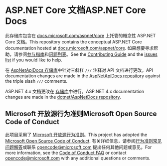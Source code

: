 # <a name="aspnet-core-docs"></a><span data-ttu-id="d3825-101">ASP.NET Core 文档</span><span class="sxs-lookup"><span data-stu-id="d3825-101">ASP.NET Core Docs</span></span>

<span data-ttu-id="d3825-102">此存储库包含在 [docs.microsoft.com/aspnet/core](https://docs.microsoft.com/aspnet/core) 上托管的概念性 ASP.NET Core 文档。</span><span class="sxs-lookup"><span data-stu-id="d3825-102">This repository contains the conceptual ASP.NET Core documentation hosted at [docs.microsoft.com/aspnet/core](https://docs.microsoft.com/aspnet/core).</span></span> <span data-ttu-id="d3825-103">如果想要寻求帮助，请参阅[参与指南](CONTRIBUTING.md)和[问题列表](https://github.com/dotnet/AspNetCore.Docs/issues)。</span><span class="sxs-lookup"><span data-stu-id="d3825-103">See the [Contributing Guide](CONTRIBUTING.md) and the [issues list](https://github.com/dotnet/AspNetCore.Docs/issues) if you would like to help.</span></span>

<span data-ttu-id="d3825-104">在 [AspNetApiDocs 存储库](https://github.com/dotnet/AspNetApiDocs)中针对三斜杠 `///` 注释对 API 文档进行更改。</span><span class="sxs-lookup"><span data-stu-id="d3825-104">API documentation changes are made in the [AspNetApiDocs repository](https://github.com/dotnet/AspNetApiDocs) against the triple slash `///` comments.</span></span>

<span data-ttu-id="d3825-105">ASP.NET 4.x 文档更改在 [ 存储库](https://github.com/dotnet/AspNetDocs)中进行。</span><span class="sxs-lookup"><span data-stu-id="d3825-105">ASP.NET 4.x documentation changes are made in the [dotnet/AspNetDocs repository](https://github.com/dotnet/AspNetDocs).</span></span>

## <a name="microsoft-open-source-code-of-conduct"></a><span data-ttu-id="d3825-106">Microsoft 开放源行为准则</span><span class="sxs-lookup"><span data-stu-id="d3825-106">Microsoft Open Source Code of Conduct</span></span>

<span data-ttu-id="d3825-107">此项目采用了 [Microsoft 开放源行为准则](https://opensource.microsoft.com/codeofconduct/)。</span><span class="sxs-lookup"><span data-stu-id="d3825-107">This project has adopted the [Microsoft Open Source Code of Conduct](https://opensource.microsoft.com/codeofconduct/).</span></span>
<span data-ttu-id="d3825-108">有关详细信息，请参阅[行为准则常见问题解答](https://opensource.microsoft.com/codeofconduct/faq/)或联系 [opencode@microsoft.com](mailto:opencode@microsoft.com) 提出任何其他问题或意见。</span><span class="sxs-lookup"><span data-stu-id="d3825-108">For more information, see the [Code of Conduct FAQ](https://opensource.microsoft.com/codeofconduct/faq/) or contact [opencode@microsoft.com](mailto:opencode@microsoft.com) with any additional questions or comments.</span></span>